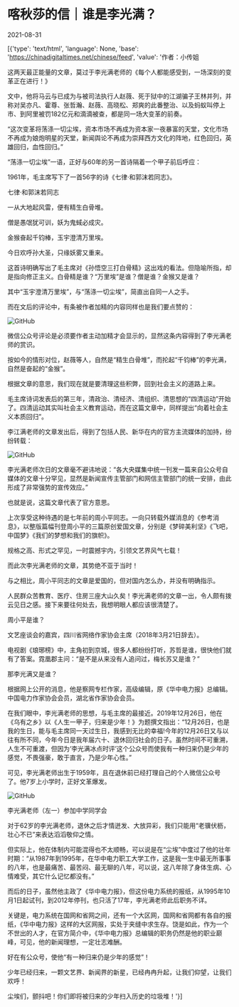 # 喀秋莎的信｜谁是李光满？

2021-08-31

[{'type': 'text/html', 'language': None, 'base': 'https://chinadigitaltimes.net/chinese/feed', 'value': '作者：小传姐

这两天最正能量的文章，莫过于李光满老师的《每个人都能感受到，一场深刻的变革正在进行！》

文中，他将马云与已成为与被司法执行人赵薇、死于狱中的江湖骗子王林并列，并称对吴亦凡、霍尊、张哲瀚、赵薇、高晓松、郑爽的此番整治、以及蚂蚁叫停上市、到阿里被罚182亿元和滴滴被查，都是同一场大变革的前奏。

“这次变革将荡涤一切尘埃，资本市场不再成为资本家一夜暴富的天堂，文化市场不再成为娘炮明星的天堂，新闻舆论不再成为崇拜西方文化的阵地，红色回归，英雄回归，血性回归。”

“荡涤一切尘埃”一语，正好与60年的另一首诗隔着一个甲子前后呼应：

1961年，毛主席写下了一首56字的诗《七律·和郭沫若同志》。

七律·和郭沫若同志

一从大地起风雷，便有精生白骨堆。

僧是愚氓犹可训，妖为鬼蜮必成灾。

金猴奋起千钧棒，玉宇澄清万里埃。

今日欢呼孙大圣，只缘妖雾又重来。

这首诗明确写出了毛主席对《孙悟空三打白骨精》这出戏的看法。但隐喻所指，却是指向修正主义。白骨精是谁？“万里埃”是谁？僧是谁？金猴又是谁？

其中“玉宇澄清万里埃”，与“荡涤一切尘埃”，简直出自同一人之手。

而在文后的评论中，有条被作者加精的内容同样也是我们要点赞的：

![GitHub](https://chinadigitaltimes.net/chinese/files/2021/08/post-670190-612dfbec82f26.)

微信公众号评论是必须要作者主动加精才会显示的，显然这条内容得到了李光满老师的赏识。

按如今的情形对位，赵薇等人，自然是“精生白骨堆”，而抡起“千钧棒”的李光满，自然是奋起的“金猴”。

根据文章的意思，我们现在就是要清理这些积弊，回到社会主义的道路上来。

毛主席诗词发表后的第三年，清政治、清经济、清组织、清思想的“四清运动”开始了。四清运动其实叫社会主义教育运动，而在这篇文章中，同样提出“向着社会主义本质回归”。

李江满老师的文章发出后，得到了包括人民、新华在内的官方主流媒体的加持，纷纷转载：

![GitHub](https://chinadigitaltimes.net/chinese/files/2021/08/post-670190-612dfbecb2940.)

李光满老师次日的文章毫不避讳地说：“各大央媒集中统一刊发一篇来自公众号自媒体的文章十分罕见，显然是新闻宣传主管部门和网信主管部门的统一安排，由此形成了非常强势的宣传效应。”

也就是说，这篇文章代表了官方意思。

上次享受这种待遇的是七年前的周小平同志。一向只转载外媒消息的《参考消息》，以整版篇幅刊登周小平的三篇原创爱国文章，分别是《梦碎美利坚》《飞吧，中国梦》《我们的梦想和我们的旗帜》。

规格之高、形式之罕见，一时震撼宇内，引领文艺界风气七载！

而此次李光满老师的文章，其势绝不亚于当时！

与之相比，周小平同志的文章是爱国的，但对国内怎么办，并没有明确指示。

人民群众苦教育、医疗、住房三座大山久矣！李光满老师的文章一出，令人颇有拨云见日之感。接下来要往何处去，我想明眼人都应该很清楚了。

周小平是谁？

文艺座谈会的嘉宾，四川省网络作家协会主席（2018年3月21日辞去）。

电视剧《琅琊榜》中，主角初到京城，很多人都纷纷打听，苏哲是谁，很快他们就有了答案。霓凰郡主问：“是不是从来没有人追问过，梅长苏又是谁？”

那李光满又是谁？

根据网上公开的消息，他是察网专栏作家，高级编辑，原《华中电力报》总编辑。中国电力作家协会会员，湖北省作家协会会员。

在我们眼中，李光满老师的思想，与毛主席的最接近。2019年12月26日，他在《乌有之乡》以《人生一甲子，归来是少年！》为题撰文指出：“12月26日，也是我的生日，能与毛主席同一天过生日，我感到无比的幸福!今年的12月26日又与以往有所不同，今年今日是我年届六十、退休回归社会的日子。虽然时间不可重溯，人生不可重渡，但因为‘李光满冰点时评’这个公众号而使我有一种归来仍是少年的感觉，不畏强豪，敢于直言，乃是少年心性。”

可见，李光满老师出生于1959年，且在退休前已经打理自己的个人微信公众号了。他7岁上小学时，正好文革爆发。

![GitHub](https://chinadigitaltimes.net/chinese/files/2021/08/post-670190-612dfbece12d4.)

李光满老师（左一）参加中学同学会  

对于62岁的李光满老师，退休之后才情迸发、大放异彩，我们只能用“老骥伏枥，壮心不已”来表达滔滔敬仰之情。

但实际上，他在体制内可能混得也不太顺畅，可以说是在“尘埃”中度过了他的壮年时期：“从1987年到1995年，在华中电力职工大学工作，这是我一生中最无所事事的八年，也是最痛苦、最苦闷、最无聊的八年，可以说，这八年除了身体生病、心情难受，其它什么记忆都没有。”

而后的日子，虽然他主政了《华中电力报》，但这份电力系统的报纸，从1995年10月1日起试刊，到2012年停刊，也只活了17年，李光满老师此后职务不详。

关键是，电力系统在国网和省网之间，还有一个大区网，国网和省网都有各自的报纸，《华中电力报》这样的大区网报，实处于夹缝中求生存。饶是如此，作为一个不世出的人才，在官方简介中，《华中电力报》总编辑的职务仍然是他的职业巅峰，可见，他的新闻理想，一定壮志难酬。

好在有公众号，使他“有一种归来仍是少年的感觉”！

少年已经归来，一颗文艺界、新闻界的新星，已经冉冉升起，让我们仰望，让我们欢呼！

尘埃们，颤抖吧！你们即将被归来的少年扫入历史的垃圾堆！'}]